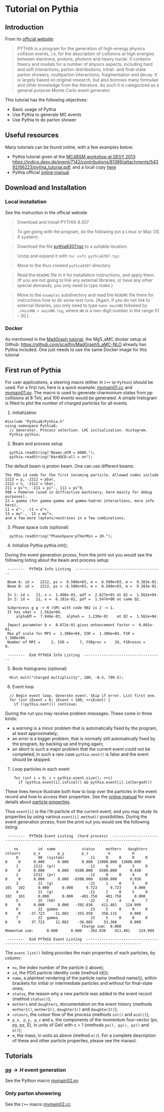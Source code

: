 # Tutorial on Pythia

## Introduction

From its [official website](https://pythia.org/):
> PYTHIA is a program for the generation of high-energy physics collision events, i.e. for the description of collisions at high energies between electrons, protons, photons
> and heavy nuclei. It contains theory and models for a number of physics aspects, including hard and soft interactions, parton distributions, initial- and final-state
> parton showers, multiparton interactions, fragmentation and decay. It is largely based on original research, but also borrows many formulae and other knowledge from the
> literature. As such it is categorized as a general purpose Monte Carlo event generator.


This tutorial has the following objectives:
* Basic usage of Pythia
* Use Pythia to generate MC events
* Use Pythia to do parton shower

## Useful resources

Many tutorials can be found online, with a few examples below:
* Pythia tutorial given at the [MC4BSM workshop at DESY 2013](http://www.phys.ufl.edu/~matchev/mc4bsm6/): https://indico.desy.de/event/7142/contributions/81399/attachments/54392/66223/pythia_tutorial.pdf, and a local copy [here](Pythia/pythia_tutorial.pdf)
* Pythia official [online manual](https://pythia.org/latest-manual/Welcome.html)

## Download and Installation

### Local installation

See the instruction in the official website
> Download and install PYTHIA 8.307

> To get going with the program, do the following (on a Linux or Mac OS X system):

> Download the file [pythia8307.tgz](https://pythia.org/download/pythia83/pythia8307.tgz) to a suitable location.

> Unzip and expand it with `tar xvfz pythia8307.tgz`.

> Move to the thus created `pythia8307` directory.

> Read the `README` file in it for installation instructions, and apply them. (If you are not going to link any external libraries, or have any other special demands, you only need to type make.)

> Move to the `examples` subdirectory and read the `README` file there for instructions how to do some test runs. (Again, if you do not link to external libraries, you only need to type `make mainNN` followed by `./mainNN > mainNN.log`, where `NN` is a two-digit number in the range 01 - 30.)

### Docker
As mentioned in the [MadGraph tutorial](MadGraph.md), the Mg5_aMC docker setup at Github: https://github.com/scailfin/MadGraph5_aMC-NLO already has Pythia included. One just needs to use the same Docker image for this tutorial

## First run of Pythia

For user applications, a steering macro (either in `C++` or `Python`) should be used. For a first run, here is a quick example: [mymain01.cc](Pythia/mymain01.cc) and [mymain01.py](Pythia/mymain01.py). The macro is used to generate charmonium states from $pp$ collisions at 8 TeV, and 100 events would be generated. A simple histogram is filled to plot the number of charged particles for all events.

1. Initialization

```
#include "Pythia8/Pythia.h"
using namespace Pythia8;
  // Generator. Process selection. LHC initialization. Histogram.
  Pythia pythia;
```
2. Beam and process setup
```
  pythia.readString("Beams:eCM = 8000.");
  pythia.readString("HardQCD:all = on");
```
The default beam is proton beam. One can use different beams:
```
The PDG id code for the first incoming particle. Allowed codes include
2212 = p, -2212 = pbar,
2112 = n, -2112 = nbar,
211 = pi^+, -211 = pi^-, 111 = pi^0,
990 = Pomeron (used in diffractive machinery; here mainly for debug purposes),
22 = gamma (for gamma-gamma and gamma-hadron interactions, more info here),
11 = e^-, -11 = e^+,
13 = mu^-, -13 = mu^+,
and a few more leptons/neutrinos in a few combinations.
```

3. Phase space cuts (optional)
```
  pythia.readString("PhaseSpace:pTHatMin = 20.");
```

4. Initialize Pythia
  pythia.init();

During the event generation prcess, from the print out you would see the following listing about the beam and process setup:
```
 --------  PYTHIA Info Listing  ---------------------------------------- 
 
 Beam A: id =   2212, pz =  6.500e+03, e =  6.500e+03, m =  9.383e-01.
 Beam B: id =   2212, pz = -6.500e+03, e =  6.500e+03, m =  9.383e-01.

 In 1: id =   21, x =  1.496e-03, pdf =  2.827e+01 at Q2 =  1.562e+04.
 In 2: id =   21, x =  6.181e-02, pdf =  1.547e+00 at same Q2.

 Subprocess g g -> H (SM) with code 902 is 2 -> 1.
 It has sHat =  1.562e+04.
     alphaEM =  7.846e-03,  alphaS =  1.238e-01    at Q2 =  1.562e+04.

 Impact parameter b =  8.872e-01 gives enhancement factor =  9.001e-01.
 Max pT scale for MPI =  1.300e+04, ISR =  1.300e+04, FSR =  1.300e+04.
 Number of MPI =     2, ISR =     7, FSRproc =    29, FSRreson =     0.

 --------  End PYTHIA Info Listing  ------------------------------------
```

5. Book histograms (optional)
```
  Hist mult("charged multiplicity", 100, -0.5, 799.5);
```

6. Event loop
```
  // Begin event loop. Generate event. Skip if error. List first one.
  for (int iEvent = 0; iEvent < 100; ++iEvent) {
    if (!pythia.next()) continue;
```

During the run you may receive problem messages. These come in three kinds:
* a *warning* is a minor problem that is automatically fixed by the program, at least
approximately;
* an *error* is a bigger problem, that is normally still automatically fixed by the program,
by backing up and trying again;
* an *abort* is such a major problem that the current event could not be completed; in
such a rare case `pythia.next()` is false and the event should be skipped.

7. Loop particles in each event
```
    for (int i = 0; i < pythia.event.size(); ++i)
      if (pythia.event[i].isFinal() && pythia.event[i].isCharged())
```
These lines hence illustrate both how to loop over the particles in the event record and how
to access their properties. See the [online manual](https://pythia.org/latest-manual/Welcome.html) for more details about [particle properties](https://pythia.org/latest-manual/ParticleProperties.html#section3).

Thus `event[i]` is the i’th particle of the current event, and you may study its properties by using various `event[i].method()` possibilities.
During the event generation prcess, from the print out you would see the following listing:
```
 --------  PYTHIA Event Listing  (hard process)  -----------------------------------------------------------------------------------
 
    no         id  name            status     mothers   daughters     colours      p_x        p_y        p_z         e          m 
     0         90  (system)           -11     0     0     0     0     0     0      0.000      0.000      0.000  13000.000  13000.000
     1       2212  (p+)               -12     0     0     3     0     0     0      0.000      0.000   6500.000   6500.000      0.938
     2       2212  (p+)               -12     0     0     4     0     0     0      0.000      0.000  -6500.000   6500.000      0.938
     3         21  (g)                -21     1     0     5     0   101   102      0.000      0.000      9.723      9.723      0.000
     4         21  (g)                -21     2     0     5     0   102   101      0.000      0.000   -401.758    401.758      0.000
     5         25  (h0)               -22     3     4     6     7     0     0      0.000      0.000   -392.036    411.481    124.999
     6         22  gamma               23     5     0     0     0     0     0    -37.723    -11.082   -355.950    358.115      0.000
     7         22  gamma               23     5     0     0     0     0     0     37.723     11.082    -36.085     53.366      0.000
                                   Charge sum:  0.000           Momentum sum:      0.000      0.000   -392.036    411.481    124.999

 --------  End PYTHIA Event Listing  -----------------------------------------------------------------------------------------------
```
The `event.list()` listing provides the main properties of each particles, by column:
* `no`, the index number of the particle (i above);
* `id`, the PDG particle identity code (method id());
* `name`, a plaintext rendering of the particle name (method name()), within brackets for initial or intermediate particles and without for final-state ones;
* `status`, the reason why a new particle was added to the event record (method `status()`);
* `mothers` and `daughters`, documentation on the event history (methods `mother1()`, `mother2()`, `daughter1()` and `daughter2()`);
* `colours`, the colour flow of the process (methods `col()` and `acol()`);
* `p_x, p_y, p_z` and `e`, the components of the momentum four-vector (px, py, pz, E), in units of GeV with c = 1 (methods `px(), py(), pz()` and `e()`);
* `m`, the mass, in units as above (method `m()`).
For a complete description of these and other particle properites, please see the manaul.

## Tutorials

### $gg\to H$ event generation
See the Python macro [mymain02.py](Pythia/mymain02.py)

### Only parton showering
See the `C++` macro [mymain02.cc](Pythia/mymain02.cc)
